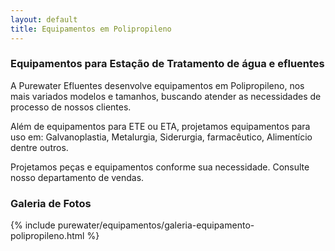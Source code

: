 ```yaml
---
layout: default
title: Equipamentos em Polipropileno
---
```


### Equipamentos para Estação de Tratamento de água e efluentes

A Purewater Efluentes desenvolve equipamentos em Polipropileno, nos mais variados modelos e tamanhos, buscando atender as necessidades de processo de nossos clientes.

Além de equipamentos para ETE ou ETA, projetamos equipamentos para uso em: Galvanoplastia, Metalurgia, Siderurgia, farmacêutico, Alimentício dentre outros.

Projetamos peças e equipamentos conforme sua necessidade. Consulte nosso departamento de vendas.

### Galeria de Fotos

{% include purewater/equipamentos/galeria-equipamento-polipropileno.html %}
